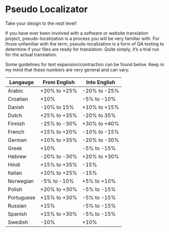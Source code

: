# Pseudo Localizator 

Take your design to the nezt level! 

If you have ever been involved with a software or website translation project, pseudo-localization is a process you will be very familiar with. For those unfamiliar with the term, pseudo-localization is a form of QA testing to determine if your files are ready for translation.  Quite simply, it’s a trial run for the actual translation.

Some guidelines for text expansion/contraction can be found below. Keep in my mind that these numbers are very general and can vary.

| Langauge   	| From English 	| Into English 	|
|------------	|--------------	|--------------	|
| Arabic     	| +20% to +25% 	| -20% to -25% 	|
| Croatian   	| +10%         	| -5% to -10%  	|
| Danish     	| -10% to 15%  	| +10% to +15% 	|
| Dutch      	| +25% to +35% 	| -20% to 35%  	|
| Finnish    	| -25% to -30% 	| +30% to +40% 	|
| French     	| +15% to +20% 	| -10% to -15% 	|
| German     	| +10% to +35% 	| -20% to -30% 	|
| Greek      	| +10%         	| -5% to -15%  	|
| Hebrew     	| -20% to -30% 	| +20% to +30% 	|
| Hindi      	| +15% to +35% 	| -15%         	|
| Italian    	| +10% to +25% 	| -15%         	|
| Norwegian  	| -5% to -10%  	| +5% to +10%  	|
| Polish     	| +20% to +30% 	| -5% to -15%  	|
| Portuguese 	| +15% to +30% 	| -5% to -15%  	|
| Russian    	| +15%         	| -5% to -15%  	|
| Spanish    	| +15% to +30% 	| -5% to -15%  	|
| Swedish    	| -10%         	| +10%         	|


<!-- Todo --- Add roadmap -->
